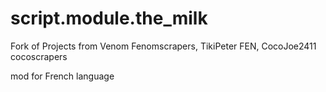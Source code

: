 # script.module.the_milk

Fork of Projects from Venom Fenomscrapers, TikiPeter FEN, CocoJoe2411 cocoscrapers

mod for French language
